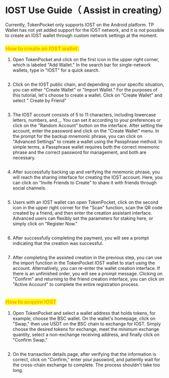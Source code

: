 # IOST Use Guide（ Assist in creating）

Currently, TokenPocket only supports IOST on the Android platform. TP Wallet has not yet added support for the IOST network, and it is not possible to create an IOST wallet through custom network settings at the moment.

### <mark style="color:orange;">How to create an IOST wallet.</mark> <a href="#0" id="0"></a>

1. Open TokenPocket and click on the first icon in the upper right corner, which is labeled "Add Wallet." In the search bar for single-network wallets, type in "IOST" for a quick search.

<figure><img src="../../.gitbook/assets/1 (1) (1) (1).png" alt=""><figcaption></figcaption></figure>

2. Click on the IOST public chain, and depending on your specific situation, you can either "Create Wallet" or "Import Wallet." For the purposes of this tutorial, let's choose to create a wallet. Click on "Create Wallet" and select " Create by Friend"

<figure><img src="../../.gitbook/assets/02.png" alt=""><figcaption></figcaption></figure>

3. The IOST account consists of 5 to 11 characters, including lowercase letters, numbers, and \_. You can set it according to your preferences or click on the "Random Account" button on the interface. After setting the account, enter the password and click on the "Create Wallet" menu. In the prompt for the backup mnemonic phrase, you can click on "Advanced Settings" to create a wallet using the Passphrase method. In simple terms, a Passphrase wallet requires both the correct mnemonic phrase and the correct password for management, and both are necessary.

<figure><img src="../../.gitbook/assets/3 (1) (1).png" alt=""><figcaption></figcaption></figure>

4. After successfully backing up and verifying the mnemonic phrase, you will reach the sharing interface for creating the IOST account. Here, you can click on "Invite Friends to Create" to share it with friends through social channels.

<figure><img src="../../.gitbook/assets/4 (1).png" alt=""><figcaption></figcaption></figure>

5. Users with an IOST wallet can open TokenPocket, click on the second icon in the upper right corner for the "Scan" function, scan the QR code created by a friend, and then enter the creation assistant interface. Advanced users can flexibly set the parameters for staking here, or simply click on "Register Now."

<figure><img src="../../.gitbook/assets/5.png" alt=""><figcaption></figcaption></figure>

6. After successfully completing the payment, you will see a prompt indicating that the creation was successful.

<figure><img src="../../.gitbook/assets/6.png" alt=""><figcaption></figcaption></figure>

7. After completing the assisted creation in the previous step, you can use the import function in the TokenPocket IOST wallet to start using the account. Alternatively, you can re-enter the wallet creation interface. If there is an unfinished order, you will see a prompt message. Clicking on "Confirm" and returning to the friend creation interface, you can click on "Active Account" to complete the entire registration process.

<figure><img src="../../.gitbook/assets/7.png" alt=""><figcaption></figcaption></figure>

### <mark style="color:orange;">How to acquire IOST</mark> <a href="#1" id="1"></a>

1. Open TokenPocket and select a wallet address that holds tokens, for example, choose the BSC wallet. On the wallet's homepage, click on "Swap," then use USDT on the BSC chain to exchange for IOST. Simply choose the desired tokens for exchange, meet the minimum exchange quantity, select a non-exchange receiving address, and finally click on "Confirm Swap."

<figure><img src="../../.gitbook/assets/1 (1).png" alt=""><figcaption></figcaption></figure>

2. On the transaction details page, after verifying that the information is correct, click on "Confirm," enter your password, and patiently wait for the cross-chain exchange to complete. The process shouldn't take too long.

<figure><img src="../../.gitbook/assets/2 (1).png" alt=""><figcaption></figcaption></figure>

